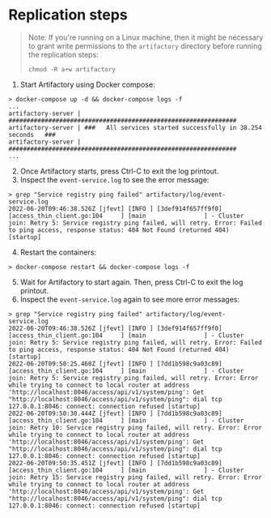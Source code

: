 # Replication steps

> Note: If you're running on a Linux machine, then it might be necessary to grant write permissions to the `artifactory` directory before running the replication steps:
>
> ```
> chmod -R a+w artifactory
> ```

1. Start Artifactory using Docker compose:

```
> docker-compose up -d && docker-compose logs -f
...
artifactory-server | ###############################################################
artifactory-server | ###   All services started successfully in 38.254 seconds   ###
artifactory-server | ###############################################################
...
```

2. Once Artifactory starts, press Ctrl-C to exit the log printout.
3. Inspect the `event-service.log` to see the error message:

```
> grep "Service registry ping failed" artifactory/log/event-service.log
2022-06-20T09:46:38.526Z [jfevt] [INFO ] [3def914f657ff9f0] [access_thin_client.go:104     ] [main                ] - Cluster join: Retry 5: Service registry ping failed, will retry. Error: Failed to ping access, response status: 404 Not Found (returned 404) [startup]
```

4. Restart the containers:

```
> docker-compose restart && docker-compose logs -f
```

5. Wait for Artifactory to start again. Then, press Ctrl-C to exit the log printout.
6. Inspect the `event-service.log` again to see more error messages:

```
> grep "Service registry ping failed" artifactory/log/event-service.log
2022-06-20T09:46:38.526Z [jfevt] [INFO ] [3def914f657ff9f0] [access_thin_client.go:104     ] [main                ] - Cluster join: Retry 5: Service registry ping failed, will retry. Error: Failed to ping access, response status: 404 Not Found (returned 404) [startup]
2022-06-20T09:50:25.460Z [jfevt] [INFO ] [7dd1b598c9a03c89] [access_thin_client.go:104     ] [main                ] - Cluster join: Retry 5: Service registry ping failed, will retry. Error: Error while trying to connect to local router at address 'http://localhost:8046/access/api/v1/system/ping': Get "http://localhost:8046/access/api/v1/system/ping": dial tcp 127.0.0.1:8046: connect: connection refused [startup]
2022-06-20T09:50:30.444Z [jfevt] [INFO ] [7dd1b598c9a03c89] [access_thin_client.go:104     ] [main                ] - Cluster join: Retry 10: Service registry ping failed, will retry. Error: Error while trying to connect to local router at address 'http://localhost:8046/access/api/v1/system/ping': Get "http://localhost:8046/access/api/v1/system/ping": dial tcp 127.0.0.1:8046: connect: connection refused [startup]
2022-06-20T09:50:35.451Z [jfevt] [INFO ] [7dd1b598c9a03c89] [access_thin_client.go:104     ] [main                ] - Cluster join: Retry 15: Service registry ping failed, will retry. Error: Error while trying to connect to local router at address 'http://localhost:8046/access/api/v1/system/ping': Get "http://localhost:8046/access/api/v1/system/ping": dial tcp 127.0.0.1:8046: connect: connection refused [startup]
```
